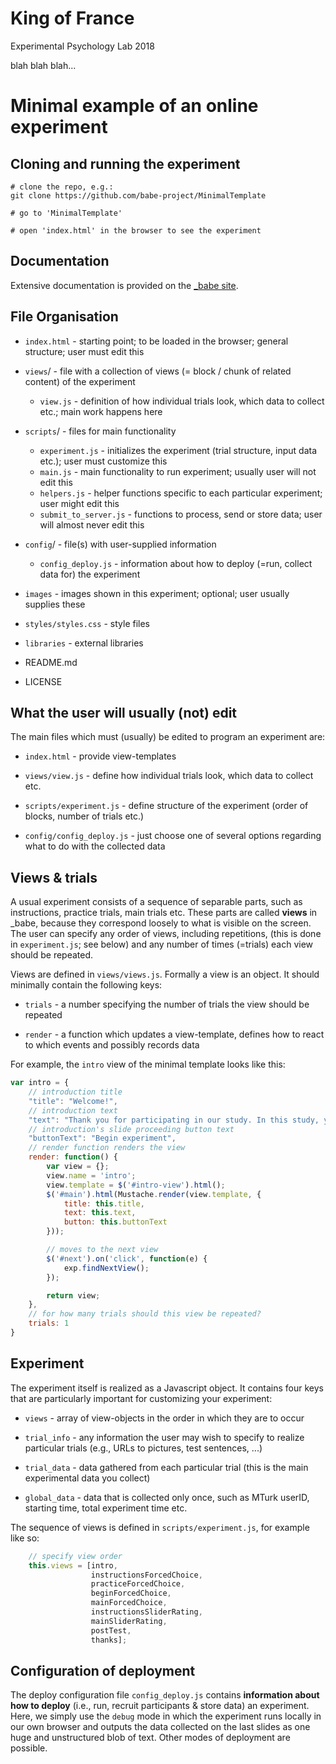 # King of France
Experimental Psychology Lab 2018

blah blah blah...

# Minimal example of an online experiment

## Cloning and running the experiment

```
# clone the repo, e.g.:
git clone https://github.com/babe-project/MinimalTemplate

# go to 'MinimalTemplate'

# open 'index.html' in the browser to see the experiment
```

## Documentation

Extensive documentation is provided on the [_babe site](http://babe-project.github.io/babe_site/index.html).

## File Organisation

+ `index.html` - starting point; to be loaded in the browser; general structure; user must edit this

+ `views`/     - file with a collection of views (= block / chunk of related content) of the experiment
	+ `view.js`            - definition of how individual trials look, which data to collect etc.; main work happens here

+ `scripts`/   - files for main functionality
	+ `experiment.js`       - initializes the experiment (trial structure, input data etc.); user must customize this
	+ `main.js`             - main functionality to run experiment; usually user will not edit this
    + `helpers.js`          - helper functions specific to each particular experiment; user might edit this
	+ `submit_to_server.js` - functions to process, send or store data; user will almost never edit this

+ `config`/    - file(s) with user-supplied information
	+ `config_deploy.js`    - information about how to deploy (=run, collect data for) the experiment
   
+ `images`       - images shown in this experiment; optional; user usually supplies these

+ `styles/styles.css`  - style files

+ `libraries`    - external libraries

+ README.md
+ LICENSE

## What the user will usually (not) edit

The main files which must (usually) be edited to program an experiment are: 

+ `index.html`    - provide view-templates

+ `views/view.js` - define how individual trials look, which data to collect etc.

+ `scripts/experiment.js`   - define structure of the experiment (order of blocks, number of trials etc.)
	
+ `config/config_deploy.js` - just choose one of several options regarding what to do with the collected data


## Views & trials

A usual experiment consists of a sequence of separable parts, such as instructions, practice trials, main trials etc. These parts are called **views** in _babe, because they correspond loosely to what is visible on the screen. The user can specify any order of views, including repetitions, (this is done in `experiment.js`; see below) and any number of times (=trials) each view should be repeated.

Views are defined in `views/views.js`. Formally a view is an object. It should minimally contain the following keys: 

+ `trials` - a number specifying the number of trials the view should be repeated

+ `render` - a function which updates a view-template, defines how to react to which events and possibly records data

For example, the `intro` view of the minimal template looks like this:

```javascript
var intro = {
    // introduction title
    "title": "Welcome!",
    // introduction text
    "text": "Thank you for participating in our study. In this study, you will ...",
    // introduction's slide proceeding button text
    "buttonText": "Begin experiment",
    // render function renders the view
    render: function() {
        var view = {};
        view.name = 'intro';
        view.template = $('#intro-view').html();
        $('#main').html(Mustache.render(view.template, {
            title: this.title,
            text: this.text,
            button: this.buttonText
        }));

        // moves to the next view
        $('#next').on('click', function(e) {
            exp.findNextView();
        });

        return view;
    },
    // for how many trials should this view be repeated?
    trials: 1
}
```

## Experiment

The experiment itself is realized as a Javascript object. It contains four keys that are particularly important for customizing your experiment:

+ `views` - array of view-objects in the order in which they are to occur

+ `trial_info` - any information the user may wish to specify to realize particular trials (e.g., URLs to pictures, test sentences, ...)

+ `trial_data` - data gathered from each particular trial (this is the main experimental data you collect)

+ `global_data` - data that is collected only once, such as MTurk userID, starting time, total experiment time etc.

The sequence of views is defined in `scripts/experiment.js`, for example like so:

``` javascript
    // specify view order
    this.views = [intro,
                  instructionsForcedChoice,
                  practiceForcedChoice,
                  beginForcedChoice,
                  mainForcedChoice,
                  instructionsSliderRating,
                  mainSliderRating,
                  postTest,
                  thanks];
```


## Configuration of deployment

The deploy configuration file `config_deploy.js` contains **information about how to deploy** (i.e., run, recruit participants & store data) an experiment. Here, we simply use the `debug` mode in which the experiment runs locally in our own browser and outputs the data collected on the last slides as one huge and unstructured blob of text. Other modes of deployment are possible.
